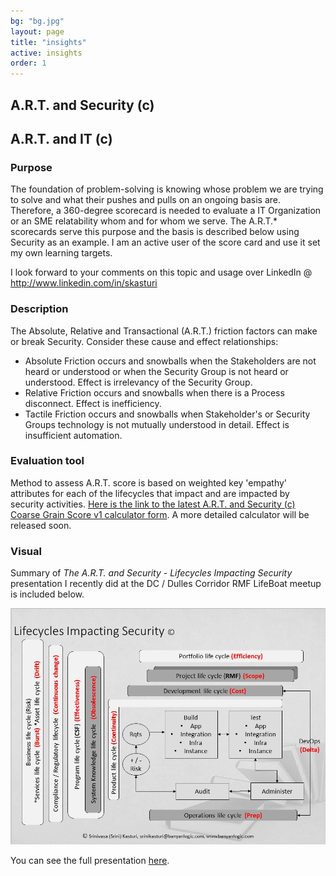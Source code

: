 ```yaml
---
bg: "bg.jpg"
layout: page
title: "insights"
active: insights
order: 1
---
```

## A.R.T. and Security (c)
## A.R.T. and IT (c)
### Purpose
The foundation of problem-solving is knowing whose problem we are trying to solve and what their pushes and pulls on an ongoing basis are. Therefore, a 360-degree scorecard is needed to evaluate a IT Organization or an SME relatability whom and for whom we serve. The A.R.T.* scorecards serve this purpose and the basis is described below using Security as an example. I am an active user of the score card and use it set my own learning targets.

I look forward to your comments on this topic and usage over LinkedIn @ <a href="http://www.linkedin.com/in/skasturi">http://www.linkedin.com/in/skasturi</a>

### Description
The Absolute, Relative and Transactional (A.R.T.) friction factors can make or break Security. Consider these cause and effect relationships:
* Absolute Friction occurs and snowballs when the Stakeholders are not heard or understood or when the Security Group is not heard or understood. Effect is irrelevancy of the Security Group.
* Relative Friction occurs and snowballs when there is a Process disconnect. Effect is inefficiency.
* Tactile Friction occurs and snowballs when Stakeholder's or Security Groups technology is not mutually understood in detail. Effect is insufficient automation.

### Evaluation tool
Method to assess A.R.T. score is based on weighted key 'empathy' attributes for each of the lifecycles that impact and are impacted by security activities. <a href="https://forms.office.com/Pages/ResponsePage.aspx?id=sCcL4y7YvESdCVcMcTuu4OIitblMf7hIhnaXAD0Y67FUQk1DUUIxNTFPTDRTMDdMTlkxOEtTVTRIVy4u" target="_blank">Here is the link to the latest A.R.T. and Security (c) Coarse Grain Score v1 calculator form</a>. A more detailed calculator will be released soon.

### Visual
Summary of <i>The A.R.T. and Security - Lifecycles Impacting Security</i> presentation I recently did at the DC / Dulles Corridor RMF LifeBoat meetup is included below.

![A.R.T. and Security - Lifecycle](/assets/images/artlc.jpg)  


You can see the full presentation [here](/assets/artlcfullpdf.pdf).
